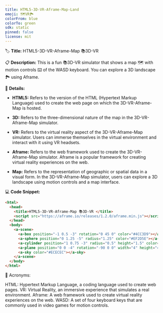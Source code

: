 ```yaml
---
title: HTML5-3D-VR-Aframe-Map-Land
emoji: 🗺️VR🏞️
colorFrom: blue
colorTo: green
sdk: static
pinned: false
license: mit
---
```


🏷️ **Title:** HTML5-3D-VR-Aframe-Map 📚3D-VR 

📋 **Description:** This is a fun 📚3D-VR simulator that shows a map 🗺️ with motion controls ⌨️ of the WASD keyboard. You can explore a 3D landscape 🏞️ using Aframe.

🧐 **Details:**

- **HTML5:** Refers to the version of the HTML (Hypertext Markup Language) used to create the web page on which the 3D-VR-Aframe-Map is hosted.

- **3D:** Refers to the three-dimensional nature of the map in the 3D-VR-Aframe-Map simulator.

- **VR:** Refers to the virtual reality aspect of the 3D-VR-Aframe-Map simulator. Users can immerse themselves in the virtual environment and interact with it using VR headsets.

- **Aframe:** Refers to the web framework used to create the 3D-VR-Aframe-Map simulator. Aframe is a popular framework for creating virtual reality experiences on the web.

- **Map:** Refers to the representation of geographic or spatial data in a visual form. In the 3D-VR-Aframe-Map simulator, users can explore a 3D landscape using motion controls and a map interface.

💻 **Code Snippet:** 

```html
<html>
  <head>
    <title>HTML5-3D-VR-Aframe-Map 📚3D-VR </title>
    <script src="https://aframe.io/releases/1.2.0/aframe.min.js"></script>
  </head>
  <body>
    <a-scene>
      <a-box position="-1 0.5 -3" rotation="0 45 0" color="#4CC3D9"></a-box>
      <a-sphere position="0 1.25 -5" radius="1.25" color="#EF2D5E"></a-sphere>
      <a-cylinder position="1 0.75 -3" radius="0.5" height="1.5" color="#FFC65D"></a-cylinder>
      <a-plane position="0 0 -4" rotation="-90 0 0" width="4" height="4" color="#7BC8A4"></a-plane>
      <a-sky color="#ECECEC"></a-sky>
    </a-scene>
  </body>
</html>
```

🔑 Acronyms:

HTML: Hypertext Markup Language, a coding language used to create web pages.
VR: Virtual Reality, an immersive experience that simulates a real environment.
Aframe: A web framework used to create virtual reality experiences on the web.
WASD: A set of four keyboard keys that are commonly used in video games for motion controls.